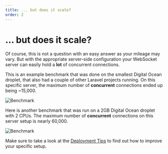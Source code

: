 ```yaml
---
title: ... but does it scale?
order: 2
---
```


# ... but does it scale?

Of course, this is not a question with an easy answer as your mileage may vary. But with the appropriate server-side configuration your WebSocket server can easily hold a **lot** of concurrent connections.

This is an example benchmark that was done on the smallest Digital Ocean droplet, that also had a couple of other Laravel projects running. On this specific server, the maximum number of **concurrent** connections ended up being ~15,000.

![Benchmark](/img/simultaneous_users.png)

Here is another benchmark that was run on a 2GB Digital Ocean droplet with 2 CPUs. The maximum number of **concurrent** connections on this server setup is nearly 60,000.

![Benchmark](/img/simultaneous_users_2gb.png)

Make sure to take a look at the [Deployment Tips](/docs/laravel-websockets/faq/deploying) to find out how to improve your specific setup.
